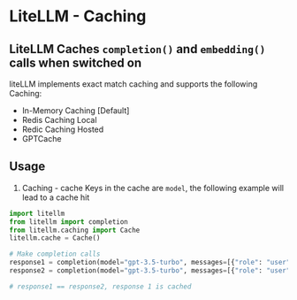 # LiteLLM - Caching

## LiteLLM Caches `completion()` and `embedding()` calls when switched on

liteLLM implements exact match caching and supports the following Caching:
* In-Memory Caching [Default]
* Redis Caching Local
* Redic Caching Hosted
* GPTCache 

## Usage
1. Caching - cache
Keys in the cache are `model`, the following example will lead to a cache hit
```python
import litellm
from litellm import completion
from litellm.caching import Cache
litellm.cache = Cache()

# Make completion calls
response1 = completion(model="gpt-3.5-turbo", messages=[{"role": "user", "content": "Tell me a joke."}])
response2 = completion(model="gpt-3.5-turbo", messages=[{"role": "user", "content": "Tell me a joke."}])

# response1 == response2, response 1 is cached
```
